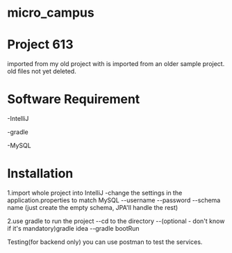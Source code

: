 # micro_campus
# Project 613

imported from my old project with is imported from an older sample project.
old files not yet deleted.

# Software Requirement
-IntelliJ

-gradle

-MySQL

# Installation

1.import whole project into IntelliJ
-change the settings in the application.properties to match MySQL
--username
--password
--schema name
(just create the empty schema, JPA'll handle the rest)

2.use gradle to run the project
--cd to the directory
--(optional - don't know if it's mandatory)gradle idea
--gradle bootRun

Testing(for backend only)
you can use postman to test the services.